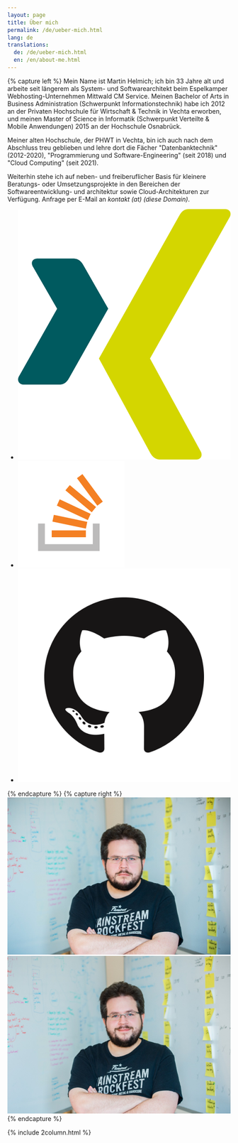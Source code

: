 ```yaml
---
layout: page
title: Über mich
permalink: /de/ueber-mich.html
lang: de
translations:
  de: /de/ueber-mich.html
  en: /en/about-me.html
---
```


{% capture left %}
Mein Name ist Martin Helmich; ich bin 33 Jahre alt und arbeite seit längerem als System- und Softwarearchitekt beim Espelkamper Webhosting-Unternehmen Mittwald CM Service. Meinen Bachelor of Arts in Business Administration (Schwerpunkt Informationstechnik) habe ich 2012 an der Privaten Hochschule für Wirtschaft & Technik in Vechta erworben, und meinen Master of Science in Informatik (Schwerpunkt Verteilte & Mobile Anwendungen) 2015 an der Hochschule Osnabrück.

Meiner alten Hochschule, der PHWT in Vechta, bin ich auch nach dem Abschluss treu geblieben und lehre dort die Fächer "Datenbanktechnik" (2012-2020), "Programmierung und Software-Engineering" (seit 2018) und "Cloud Computing" (seit 2021).

Weiterhin stehe ich auf neben- und freiberuflicher Basis für kleinere Beratungs- oder Umsetzungsprojekte in den Bereichen der Softwareentwicklung- und architektur sowie Cloud-Architekturen zur Verfügung. Anfrage per E-Mail an _kontakt (at) (diese Domain)_.

<ul class="social-links">
  <li><a href="https://www.xing.com/profile/Martin_Helmich3"><img src="/assets/social/xing.svg"></a></li>
  <li><a href="https://stackoverflow.com/users/story/1995300"><img src="/assets/social/stackoverflow.svg"></a></li>
  <li><a href="https://github.com/martin-helmich"><img src="/assets/social/github.png"></a></li>
</ul>

{% endcapture %}
{% capture right %}
  <img src="/assets/martin-grumpy.jpg" class="img-responsive z-depth-1" id="martin-grumpy" />
  <img src="/assets/martin-happy.jpg" class="img-responsive z-depth-1 d-none" id="martin-happy" />
{% endcapture %}

{% include 2column.html %}
